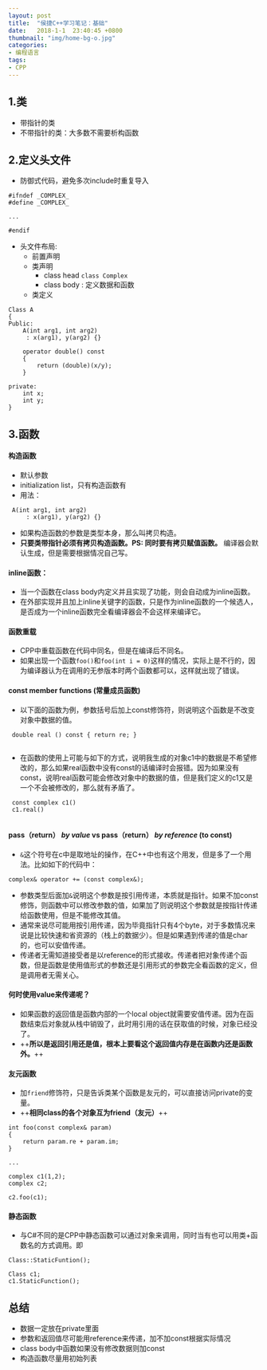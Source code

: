 ```yaml
---
layout: post
title:  "侯捷C++学习笔记：基础"
date:   2018-1-1  23:40:45 +0800
thumbnail: "img/home-bg-o.jpg"
categories: 
- 编程语言
tags:
- CPP
---
```


## 1.类

- 带指针的类
- 不带指针的类：大多数不需要析构函数

<!--more-->

## 2.定义头文件

- 防御式代码，避免多次include时重复导入

```
#ifndef _COMPLEX_
#define _COMPLEX_

...

#endif
```

- 头文件布局:
    - 前置声明
    - 类声明
        - class head `class Complex`
        - class body : 定义数据和函数
    - 类定义

```
Class A
{
Public:
    A(int arg1, int arg2) 
     : x(arg1), y(arg2) {}
    
    operator double() const
    {
        return (double)(x/y);
    }
    
private:
    int x;
    int y;
}

```

## 3.函数

#### 构造函数
- 默认参数 
- initialization list，只有构造函数有 
- 用法：
    
```
 A(int arg1, int arg2) 
     : x(arg1), y(arg2) {}
```

- 如果构造函数的参数是类型本身，那么叫拷贝构造。 
- **只要类带指针必须有拷贝构造函数。PS: 同时要有拷贝赋值函数。** 编译器会默认生成，但是需要根据情况自己写。

#### inline函数：

- 当一个函数在class body内定义并且实现了功能，则会自动成为inline函数。
- 在外部实现并且加上inline关键字的函数，只是作为inline函数的一个候选人，是否成为一个inline函数完全看编译器会不会这样来编译它。


#### 函数重载
- CPP中重载函数在代码中同名，但是在编译后不同名。
- 如果出现一个函数`foo()`和`foo(int i = 0)`这样的情况，实际上是不行的，因为编译器认为在调用的无参版本时两个函数都可以，这样就出现了错误。

#### const member functions (常量成员函数)

- 以下面的函数为例，参数括号后加上const修饰符，则说明这个函数是不改变对象中数据的值。

```
 double real () const { return re; }
 
```

- 在函数的使用上可能与如下的方式，说明我生成的对象c1中的数据是不希望修改的，那么如果real函数中没有const的话编译时会报错。因为如果没有const，说明real函数可能会修改对象中的数据的值，但是我们定义的c1又是一个不会被修改的，那么就有矛盾了。

```
 const complex c1()
 c1.real()
 
```

#### pass（return） *by value* vs pass（return） *by reference* (to const)

- `&`这个符号在c中是取地址的操作，在C++中也有这个用发，但是多了一个用法。比如如下的代码中：

```
complex& operator += (const complex&);

```
- 参数类型后面加`&`说明这个参数是按引用传递，本质就是指针。如果不加const修饰，则函数中可以修改参数的值，如果加了则说明这个参数就是按指针传递给函数使用，但是不能修改其值。
- 通常来说尽可能用按引用传递，因为毕竟指针只有4个byte，对于多数情况来说是比较快速和省资源的（栈上的数据少）。但是如果遇到传递的值是char的，也可以安值传递。
- 传递者无需知道接受者是以reference的形式接收。传递者把对象传递个函数，但是函数是使用值形式的参数还是引用形式的参数完全看函数的定义，但是调用者无需关心。



#### 何时使用value来传递呢？
- 如果函数的返回值是函数内部的一个local object就需要安值传递。因为在函数结束后对象就从栈中销毁了，此时用引用的话在获取值的时候，对象已经没了。
- ++**所以是返回引用还是值，根本上要看这个返回值内存是在函数内还是函数外。**++

#### 友元函数
- 加`friend`修饰符，只是告诉类某个函数是友元的，可以直接访问private的变量。
- ++**相同class的各个对象互为friend（友元）**++

```
int foo(const complex& param)
{
    return param.re + param.im;
}

...

complex c1(1,2);
complex c2;

c2.foo(c1);
```

#### 静态函数
- 与C#不同的是CPP中静态函数可以通过对象来调用，同时当有也可以用类+函数名的方式调用。即

```
Class::StaticFuntion();

Class c1;
c1.StaticFunction();
```

## 总结
- 数据一定放在private里面
- 参数和返回值尽可能用reference来传递，加不加const根据实际情况
- class body中函数如果没有修改数据则加const
- 构造函数尽量用初始列表
